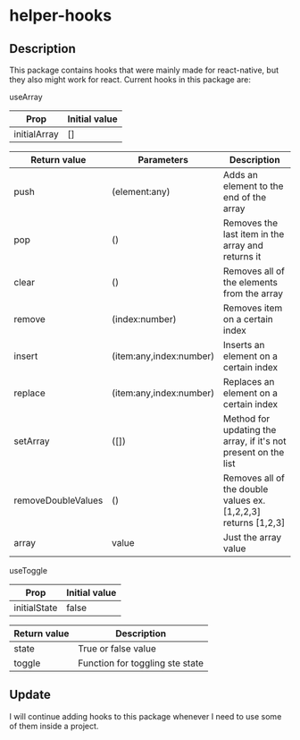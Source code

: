 # helper-hooks

## Description

This package contains hooks that were mainly made for react-native, but they also might work for react. 
Current hooks in this package are:

useArray

Prop | Initial value
--- | ---
initialArray | []

Return value| Parameters | Description
--- | --- | ---
push | (element:any) | Adds an element to the end of the array
pop | () | Removes the last item in the array and returns it
clear | () | Removes all of the elements from the array
remove | (index:number) | Removes item on a certain index
insert | (item:any,index:number) | Inserts an element on a certain index
replace | (item:any,index:number) | Replaces an element on a certain index
setArray | ([]) | Method for updating the array, if it's not present on the list
removeDoubleValues | () | Removes all of the double values ex. [1,2,2,3] returns [1,2,3]
array | value | Just the array value

useToggle

Prop | Initial value
--- | ---
initialState | false

Return value | Description
--- | ---
state | True or false value
toggle | Function for toggling ste state

## Update

I will continue adding hooks to this package whenever I need to use some of them inside a project.
